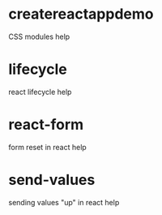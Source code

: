 # createreactappdemo
CSS modules help

# lifecycle
react lifecycle help

# react-form
form reset in react help

# send-values
sending values "up" in react help
